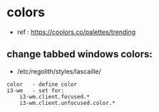 # colors

* ref : https://coolors.co/palettes/trending

## change tabbed windows colors:

* /etc/regolith/styles/lascaille/

```
color	- define color
i3-wm	- set for:
	i3-wm.client.focused.*
	i3-wm.client.unfocused.color.*

```

